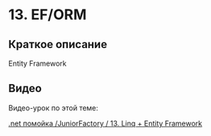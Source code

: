 # 13. EF/ORM

## Краткое описание

Entity Framework

## Видео


Видео-урок по этой теме:

[.net помойка /JuniorFactory / 13. Linq + Entity Framework](https://www.youtube.com/watch?v=GwE6bdhg6hg)
